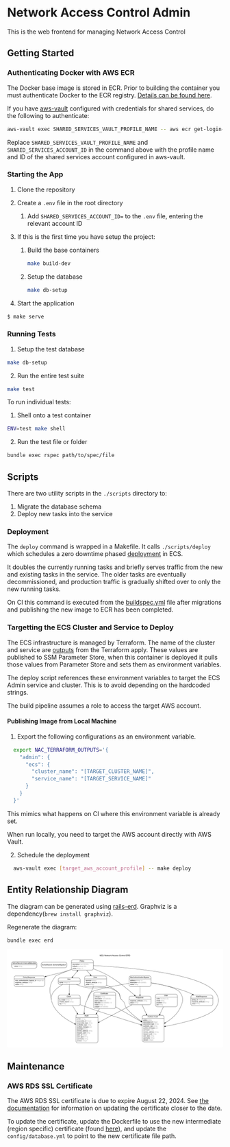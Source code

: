 # Network Access Control Admin

This is the web frontend for managing Network Access Control

## Getting Started

### Authenticating Docker with AWS ECR

The Docker base image is stored in ECR. Prior to building the container you must authenticate Docker to the ECR registry. [Details can be found here](https://docs.aws.amazon.com/AmazonECR/latest/userguide/Registries.html#registry_auth).

If you have [aws-vault](https://github.com/99designs/aws-vault#installing) configured with credentials for shared services, do the following to authenticate:

```bash
aws-vault exec SHARED_SERVICES_VAULT_PROFILE_NAME -- aws ecr get-login-password --region eu-west-2 | docker login --username AWS --password-stdin SHARED_SERVICES_ACCOUNT_ID.dkr.ecr.eu-west-2.amazonaws.com
```

Replace ```SHARED_SERVICES_VAULT_PROFILE_NAME``` and ```SHARED_SERVICES_ACCOUNT_ID``` in the command above with the profile name and ID of the shared services account configured in aws-vault.

### Starting the App

1. Clone the repository
1. Create a `.env` file in the root directory
   1. Add `SHARED_SERVICES_ACCOUNT_ID=` to the `.env` file, entering the relevant account ID
1. If this is the first time you have setup the project:

   1. Build the base containers

      ```sh
      make build-dev
      ```

   2. Setup the database

      ```sh
      make db-setup
      ```

1. Start the application

```sh
$ make serve
```

### Running Tests

1. Setup the test database

```sh
make db-setup
```

2. Run the entire test suite

```sh
make test
```

To run individual tests:

1. Shell onto a test container

```sh
ENV=test make shell
```

2. Run the test file or folder

```sh
bundle exec rspec path/to/spec/file
```

## Scripts

There are two utility scripts in the `./scripts` directory to:

1. Migrate the database schema
2. Deploy new tasks into the service

### Deployment

The `deploy` command is wrapped in a Makefile. It calls `./scripts/deploy` which schedules a zero downtime phased [deployment](https://docs.aws.amazon.com/AmazonECS/latest/developerguide/update-service.html) in ECS.

It doubles the currently running tasks and briefly serves traffic from the new and existing tasks in the service.
The older tasks are eventually decommissioned, and production traffic is gradually shifted over to only the new running tasks.

On CI this command is executed from the [buildspec.yml](./buildspec.yml) file after migrations and publishing the new image to ECR has been completed.

### Targetting the ECS Cluster and Service to Deploy

The ECS infrastructure is managed by Terraform. The name of the cluster and service are [outputs](https://www.terraform.io/docs/configuration/outputs.html) from the Terraform apply. These values are published to SSM Parameter Store, when this container is deployed it pulls those values from Parameter Store and sets them as environment variables.

The deploy script references these environment variables to target the ECS Admin service and cluster. This is to avoid depending on the hardcoded strings.

The build pipeline assumes a role to access the target AWS account.

#### Publishing Image from Local Machine

1. Export the following configurations as an environment variable.

```bash
  export NAC_TERRAFORM_OUTPUTS='{
    "admin": {
      "ecs": {
        "cluster_name": "[TARGET_CLUSTER_NAME]",
        "service_name": "[TARGET_SERVICE_NAME]"
      }
    }
  }'
```

This mimics what happens on CI where this environment variable is already set.

When run locally, you need to target the AWS account directly with AWS Vault.

2. Schedule the deployment

```bash
  aws-vault exec [target_aws_account_profile] -- make deploy
```

## Entity Relationship Diagram
The diagram can be generated using [rails-erd](https://voormedia.github.io/rails-erd). Graphviz is a dependency(`brew install graphviz`).

Regenerate the diagram:

```bash
bundle exec erd
```

![The domain model for this application](docs/MOJ-NAC-ERD.png)

## Maintenance

### AWS RDS SSL Certificate

The AWS RDS SSL certificate is due to expire August 22, 2024. See [the documentation](https://docs.aws.amazon.com/documentdb/latest/developerguide/ca_cert_rotation.html) for information on updating the certificate closer to the date.

To update the certificate, update the Dockerfile to use the new intermediate (region specific) certificate (found [here](https://docs.aws.amazon.com/AmazonRDS/latest/UserGuide/UsingWithRDS.SSL.html)), and update the `config/database.yml` to point to the new certificate file path.
